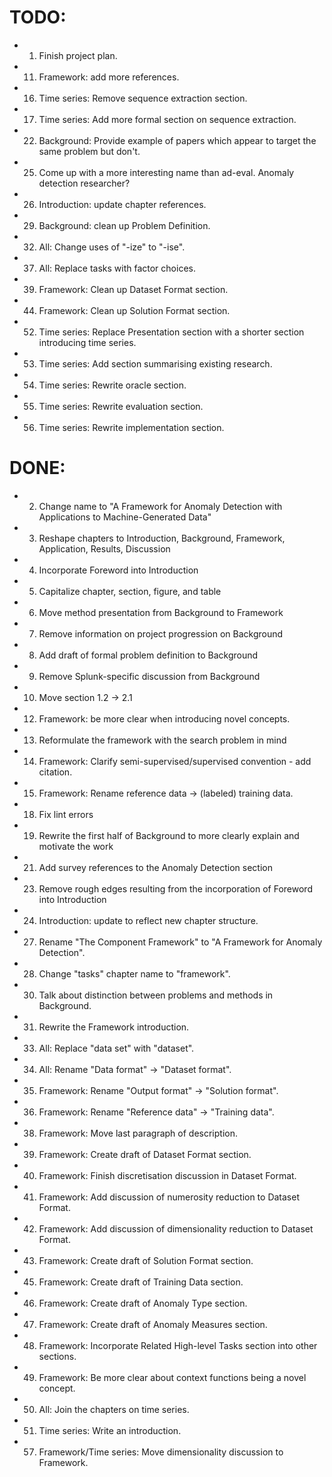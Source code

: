 TODO:
=====
- 1. Finish project plan.
- 11. Framework: add more references.
- 16. Time series: Remove sequence extraction section.
- 17. Time series: Add more formal section on sequence extraction.
- 22. Background: Provide example of papers which appear to target the same problem but don't.
- 25. Come up with a more interesting name than ad-eval. Anomaly detection researcher?
- 26. Introduction: update chapter references.
- 29. Background: clean up Problem Definition.
- 32. All: Change uses of "-ize" to "-ise".
- 37. All: Replace tasks with factor choices.
- 39. Framework: Clean up Dataset Format section.
- 44. Framework: Clean up Solution Format section.
- 52. Time series: Replace Presentation section with a shorter section introducing time series.
- 53. Time series: Add section summarising existing research.
- 54. Time series: Rewrite oracle section.
- 55. Time series: Rewrite evaluation section.
- 56. Time series: Rewrite implementation section.

DONE:
=====
- 2. Change name to "A Framework for Anomaly Detection with Applications to Machine-Generated Data"
- 3. Reshape chapters to Introduction, Background, Framework, Application, Results, Discussion
- 4. Incorporate Foreword into Introduction
- 5. Capitalize chapter, section, figure, and table
- 6. Move method presentation from Background to Framework
- 7. Remove information on project progression on Background
- 8. Add draft of formal problem definition to Background
- 9. Remove Splunk-specific discussion from Background
- 10. Move section 1.2 -> 2.1
- 12. Framework: be more clear when introducing novel concepts.
- 13. Reformulate the framework with the search problem in mind
- 14. Framework: Clarify semi-supervised/supervised convention - add citation.
- 15. Framework: Rename reference data -> (labeled) training data.
- 18. Fix lint errors
- 19. Rewrite the first half of Background to more clearly explain and motivate the work
- 21. Add survey references to the Anomaly Detection section
- 23. Remove rough edges resulting from the incorporation of Foreword into Introduction
- 24. Introduction: update to reflect new chapter structure.
- 27. Rename "The Component Framework" to "A Framework for Anomaly Detection".
- 28. Change "tasks" chapter name to "framework".
- 30. Talk about distinction between problems and methods in Background.
- 31. Rewrite the Framework introduction.
- 33. All: Replace "data set" with "dataset".
- 34. All: Rename "Data format" -> "Dataset format".
- 35. Framework: Rename "Output format" -> "Solution format".
- 36. Framework: Rename "Reference data" -> "Training data".
- 38. Framework: Move last paragraph of description.
- 39. Framework: Create draft of Dataset Format section.
- 40. Framework: Finish discretisation discussion in Dataset Format.
- 41. Framework: Add discussion of numerosity reduction to Dataset Format.
- 42. Framework: Add discussion of dimensionality reduction to Dataset Format.
- 43. Framework: Create draft of Solution Format section.
- 45. Framework: Create draft of Training Data section.
- 46. Framework: Create draft of Anomaly Type section.
- 47. Framework: Create draft of Anomaly Measures section.
- 48. Framework: Incorporate Related High-level Tasks section into other sections.
- 49. Framework: Be more clear about context functions being a novel concept.
- 50. All: Join the chapters on time series.
- 51. Time series: Write an introduction.
- 57. Framework/Time series: Move dimensionality discussion to Framework.
